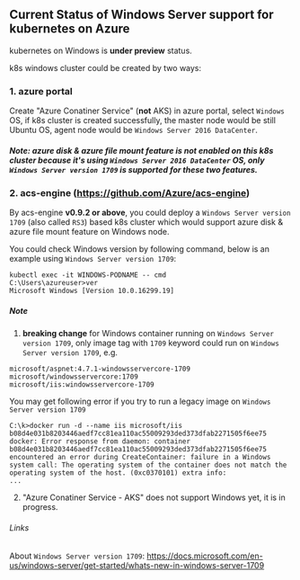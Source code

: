 ## Current Status of Windows Server support for kubernetes on Azure
kubernetes on Windows is **under preview** status.

k8s windows cluster could be created by two ways:

### 1. azure portal
Create "Azure Conatiner Service" (**not** AKS) in azure portal, select `Windows` OS, if k8s cluster is created successfully, the master node would be still Ubuntu OS, agent node would be `Windows Server 2016 DataCenter`.
##### Note: azure disk & azure file mount feature is not enabled on this k8s cluster because it's using `Windows Server 2016 DataCenter` OS, only `Windows Server version 1709` is supported for these two features.

### 2. acs-engine (https://github.com/Azure/acs-engine)
By acs-engine **v0.9.2 or above**, you could deploy a `Windows Server version 1709` (also called `RS3`) based k8s cluster which would support azure disk & azure file mount feature on Windows node. 

You could check Windows version by following command, below is an example using `Windows Server version 1709`:
```
kubectl exec -it WINDOWS-PODNAME -- cmd
C:\Users\azureuser>ver
Microsoft Windows [Version 10.0.16299.19]
```

##### Note
1. **breaking change** for Windows container running on `Windows Server version 1709`, only image tag with `1709` keyword could run on `Windows Server version 1709`, e.g.
```
microsoft/aspnet:4.7.1-windowsservercore-1709
microsoft/windowsservercore:1709
microsoft/iis:windowsservercore-1709
```

You may get following error if you try to run a legacy image on `Windows Server version 1709`
```
C:\k>docker run -d --name iis microsoft/iis
b08d4e031b8203446aedf7cc81ea110ac55009293ded373dfab2271505f6ee75
docker: Error response from daemon: container b08d4e031b8203446aedf7cc81ea110ac55009293ded373dfab2271505f6ee75 encountered an error during CreateContainer: failure in a Windows system call: The operating system of the container does not match the operating system of the host. (0xc0370101) extra info:
...
```

2. "Azure Conatiner Service - AKS" does not support Windows yet, it is in progress.

###### Links
About `Windows Server version 1709`: https://docs.microsoft.com/en-us/windows-server/get-started/whats-new-in-windows-server-1709
